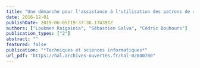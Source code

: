 ```yaml
---
title: "Une démarche pour l'assistance à l'utilisation des patrons de sécurité"
date: 2016-12-01
publishDate: 2019-06-05T19:37:36.174391Z
authors: ["Loukmen Raigainia", "Sébastien Salva", "Cédric Bouhours"]
publication_types: ["2"]
abstract: ""
featured: false
publication: "*Techniques et sciences informatiques*"
url_pdf: "https://hal.archives-ouvertes.fr/hal-02040780"
---
```


